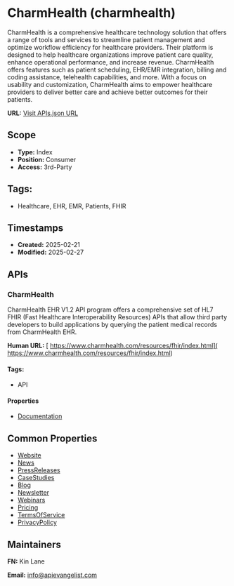 # CharmHealth (charmhealth)
CharmHealth is a comprehensive healthcare technology solution that offers a range of tools and services to streamline patient management and optimize workflow efficiency for healthcare providers. Their platform is designed to help healthcare organizations improve patient care quality, enhance operational performance, and increase revenue. CharmHealth offers features such as patient scheduling, EHR/EMR integration, billing and coding assistance, telehealth capabilities, and more. With a focus on usability and customization, CharmHealth aims to empower healthcare providers to deliver better care and achieve better outcomes for their patients.

**URL:** [Visit APIs.json URL](https://raw.githubusercontent.com/api-evangelist/charmhealth/refs/heads/main/apis.yml)

## Scope

- **Type:** Index 
- **Position:** Consumer 
- **Access:** 3rd-Party 

## Tags:

 - Healthcare, EHR, EMR, Patients, FHIR

## Timestamps

- **Created:** 2025-02-21 
- **Modified:** 2025-02-27 

## APIs

### CharmHealth
CharmHealth EHR V1.2 API program offers a comprehensive set of HL7 FHIR (Fast Healthcare Interoperability Resources) APIs that allow third party developers to build applications by querying the patient medical records from CharmHealth EHR. 

**Human URL:** [ https://www.charmhealth.com/resources/fhir/index.html]( https://www.charmhealth.com/resources/fhir/index.html)


#### Tags:

 - API

#### Properties

- [Documentation]( https://www.charmhealth.com/resources/fhir/index.html)

## Common Properties

- [Website](https://www.charmhealth.com/)
- [News](https://www.charmhealth.com/ehr/ehr-trade-shows.html)
- [PressReleases](https://www.charmhealth.com/ehr/press-release.html)
- [CaseStudies](https://casestudy.charmhealth.com/charmhealth-case-study-landing-page/)
- [Blog](https://www.charmhealth.com/blog/)
- [Newsletter](https://www.charmhealth.com/newsletter/)
- [Webinars](https://www.charmhealth.com/ehr/webinar.html)
- [Pricing](https://www.charmhealth.com/ehr/ehr-pricing.html)
- [TermsOfService](https://www.charmhealth.com/ehr/termsofservice.html)
- [PrivacyPolicy](https://www.charmhealth.com/privacy-policy.html)

## Maintainers

**FN:** Kin Lane

**Email:** info@apievangelist.com

